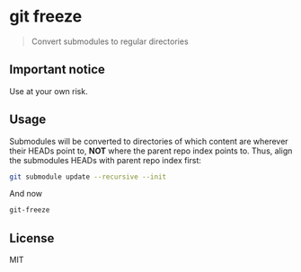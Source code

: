 # git freeze

> Convert submodules to regular directories

## Important notice

Use at your own risk.

## Usage

Submodules will be converted to directories of which content are wherever their HEADs point to,
**NOT** where the parent repo index points to.
Thus, align the submodules HEADs with parent repo index first:
```bash
git submodule update --recursive --init
```

And now
```bash
git-freeze
```

## License

MIT
